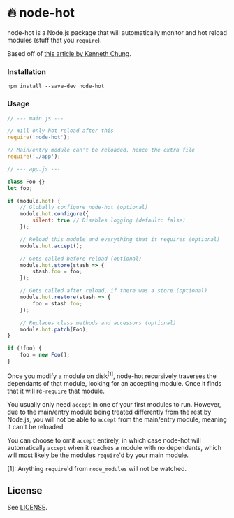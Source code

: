 # 🔥 node-hot

node-hot is a Node.js package that will automatically monitor and hot reload
modules (stuff that you `require`).

Based off of [this article by Kenneth Chung][kentor].

### Installation

```
npm install --save-dev node-hot
```

### Usage

```js
// --- main.js ---

// Will only hot reload after this
require('node-hot');

// Main/entry module can't be reloaded, hence the extra file
require('./app');

// --- app.js ---

class Foo {}
let foo;

if (module.hot) {
    // Globally configure node-hot (optional)
    module.hot.configure({
        silent: true // Disables logging (default: false)
    });

    // Reload this module and everything that it requires (optional)
    module.hot.accept();

    // Gets called before reload (optional)
    module.hot.store(stash => {
        stash.foo = foo;
    });

    // Gets called after reload, if there was a store (optional)
    module.hot.restore(stash => {
        foo = stash.foo;
    });

    // Replaces class methods and accessors (optional)
    module.hot.patch(Foo);
}

if (!foo) {
    foo = new Foo();
}
```

Once you modify a module on disk<sup>[1]</sup>, node-hot recursively traverses the dependants of that module, looking for an accepting module. Once it finds that it will re-`require` that module.

You usually only need `accept` in one of your first modules to run. However, due to the main/entry module being treated differently from the rest by Node.js, you will not be able to `accept` from the main/entry module, meaning it can't be reloaded.

You can choose to omit `accept` entirely, in which case node-hot will automatically `accept` when it reaches a module with no dependants, which will most likely be the modules `require`'d by your main module.

[1]: Anything `require`'d from `node_modules` will not be watched.

## License

See [LICENSE](LICENSE).


[kentor]: https://kentor.me/posts/node-js-hot-reloading-development/
